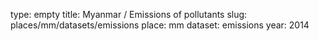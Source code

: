 type: empty
title: Myanmar / Emissions of pollutants
slug: places/mm/datasets/emissions
place: mm
dataset: emissions
year: 2014
